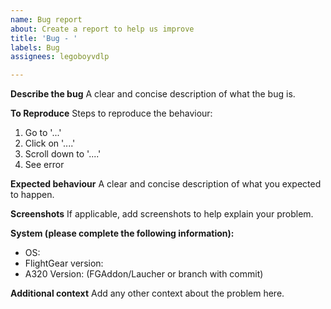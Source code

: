```yaml
---
name: Bug report
about: Create a report to help us improve
title: 'Bug - '
labels: Bug
assignees: legoboyvdlp

---
```


**Describe the bug**
A clear and concise description of what the bug is.

**To Reproduce**
Steps to reproduce the behaviour:
1. Go to '...'
2. Click on '....'
3. Scroll down to '....'
4. See error

**Expected behaviour**
A clear and concise description of what you expected to happen.

**Screenshots**
If applicable, add screenshots to help explain your problem.

**System (please complete the following information):**
 - OS: 
 - FlightGear version: 
 - A320 Version: (FGAddon/Laucher or branch with commit)


**Additional context**
Add any other context about the problem here.
